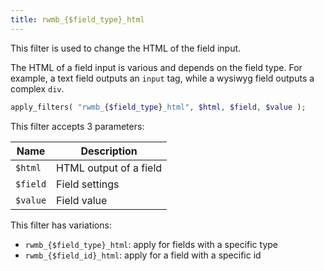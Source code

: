 ```yaml
---
title: rwmb_{$field_type}_html
---
```


This filter is used to change the HTML of the field input.

The HTML of a field input is various and depends on the field type. For example, a text field outputs an `input` tag, while a wysiwyg field outputs a complex `div`.

```php
apply_filters( "rwmb_{$field_type}_html", $html, $field, $value );
```

This filter accepts 3 parameters:

Name|Description
---|---
`$html`| HTML output of a field
`$field`| Field settings
`$value`| Field value

This filter has variations:

- `rwmb_{$field_type}_html`: apply for fields with a specific type
- `rwmb_{$field_id}_html`: apply for a field with a specific id
